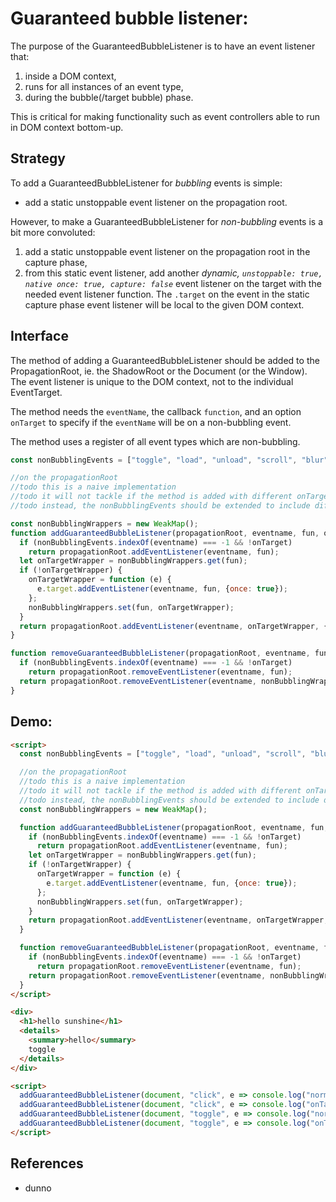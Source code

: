# Guaranteed bubble listener:

The purpose of the GuaranteedBubbleListener is to have an event listener that: 
1. inside a DOM context,
2. runs for all instances of an event type,
3. during the bubble(/target bubble) phase.

This is critical for making functionality such as event controllers able to run in DOM context bottom-up.

## Strategy

To add a GuaranteedBubbleListener for *bubbling* events is simple: 
 * add a static unstoppable event listener on the propagation root.
 
However, to make a GuaranteedBubbleListener for *non-bubbling* events is a bit more convoluted:
1. add a static unstoppable event listener on the propagation root in the capture phase,
2. from this static event listener, add another *dynamic, `unstoppable: true, native once: true, capture: false`* event listener on the target with the needed event listener function. The `.target` on the event in the static capture phase event listener will be local to the given DOM context.

## Interface

The method of adding a GuaranteedBubbleListener should be added to the PropagationRoot, ie. the ShadowRoot or the Document (or the Window). The event listener is unique to the DOM context, not to the individual EventTarget.

The method needs the `eventName`, the callback `function`, and an option `onTarget` to specify if the `eventName` will be on a non-bubbling event.

The method uses a register of all event types which are non-bubbling.

```javascript
const nonBubblingEvents = ["toggle", "load", "unload", "scroll", "blur", "focus", "DOMNodeRemovedFromDocument", "DOMNodeInsertedIntoDocument", "loadstart", "loadend", "progress", "abort", "error", "pointerenter", "pointerleave", "pointerleave", "rowexit", "beforeunload", "stop", "start", "finish", "bounce", "Miscellaneous", "afterprint", "propertychange", "filterchange", "readystatechange", "losecapture"];

//on the propagationRoot
//todo this is a naive implementation
//todo it will not tackle if the method is added with different onTarget options.
//todo instead, the nonBubblingEvents should be extended to include different type names, so that the method always finds this out itself.

const nonBubblingWrappers = new WeakMap();
function addGuaranteedBubbleListener(propagationRoot, eventname, fun, onTarget) {
  if (nonBubblingEvents.indexOf(eventname) === -1 && !onTarget)
    return propagationRoot.addEventListener(eventname, fun);
  let onTargetWrapper = nonBubblingWrappers.get(fun);
  if (!onTargetWrapper) {
    onTargetWrapper = function (e) {
      e.target.addEventListener(eventname, fun, {once: true});
    };
    nonBubblingWrappers.set(fun, onTargetWrapper);
  }
  return propagationRoot.addEventListener(eventname, onTargetWrapper, {capture: true});
}

function removeGuaranteedBubbleListener(propagationRoot, eventname, fun, onTarget) {
  if (nonBubblingEvents.indexOf(eventname) === -1 && !onTarget)
    return propagationRoot.removeEventListener(eventname, fun);
  return propagationRoot.removeEventListener(eventname, nonBubblingWrappers.get(fun), {capture: true});
}
```  

## Demo:

```html
<script>
  const nonBubblingEvents = ["toggle", "load", "unload", "scroll", "blur", "focus", "DOMNodeRemovedFromDocument", "DOMNodeInsertedIntoDocument", "loadstart", "loadend", "progress", "abort", "error", "pointerenter", "pointerleave", "pointerleave", "rowexit", "beforeunload", "stop", "start", "finish", "bounce", "Miscellaneous", "afterprint", "propertychange", "filterchange", "readystatechange", "losecapture"];

  //on the propagationRoot
  //todo this is a naive implementation
  //todo it will not tackle if the method is added with different onTarget options.
  //todo instead, the nonBubblingEvents should be extended to include different type names, so that the method always finds this out itself.
  const nonBubblingWrappers = new WeakMap();

  function addGuaranteedBubbleListener(propagationRoot, eventname, fun, onTarget) {
    if (nonBubblingEvents.indexOf(eventname) === -1 && !onTarget)
      return propagationRoot.addEventListener(eventname, fun);
    let onTargetWrapper = nonBubblingWrappers.get(fun);
    if (!onTargetWrapper) {
      onTargetWrapper = function (e) {
        e.target.addEventListener(eventname, fun, {once: true});
      };
      nonBubblingWrappers.set(fun, onTargetWrapper);
    }
    return propagationRoot.addEventListener(eventname, onTargetWrapper, {capture: true});
  }

  function removeGuaranteedBubbleListener(propagationRoot, eventname, fun, onTarget) {
    if (nonBubblingEvents.indexOf(eventname) === -1 && !onTarget)
      return propagationRoot.removeEventListener(eventname, fun);
    return propagationRoot.removeEventListener(eventname, nonBubblingWrappers.get(fun), {capture: true});
  }
</script>

<div>
  <h1>hello sunshine</h1>
  <details>
    <summary>hello</summary>
    toggle
  </details>
</div>

<script>
  addGuaranteedBubbleListener(document, "click", e => console.log("normal", e.type, e.currentTarget, e.eventPhase));
  addGuaranteedBubbleListener(document, "click", e => console.log("onTarget", e.type, e.currentTarget, e.eventPhase), true);
  addGuaranteedBubbleListener(document, "toggle", e => console.log("normal", e.type, e.currentTarget, e.eventPhase));
  addGuaranteedBubbleListener(document, "toggle", e => console.log("onTarget", e.type, e.currentTarget, e.eventPhase), true);
</script>
```

## References

 * dunno